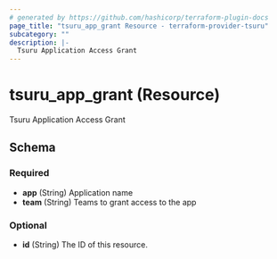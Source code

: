 ```yaml
---
# generated by https://github.com/hashicorp/terraform-plugin-docs
page_title: "tsuru_app_grant Resource - terraform-provider-tsuru"
subcategory: ""
description: |-
  Tsuru Application Access Grant
---
```


# tsuru_app_grant (Resource)

Tsuru Application Access Grant



<!-- schema generated by tfplugindocs -->
## Schema

### Required

- **app** (String) Application name
- **team** (String) Teams to grant access to the app

### Optional

- **id** (String) The ID of this resource.


